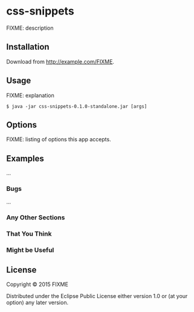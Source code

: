 # css-snippets

FIXME: description

## Installation

Download from http://example.com/FIXME.

## Usage

FIXME: explanation

    $ java -jar css-snippets-0.1.0-standalone.jar [args]

## Options

FIXME: listing of options this app accepts.

## Examples

...

### Bugs

...

### Any Other Sections
### That You Think
### Might be Useful

## License

Copyright © 2015 FIXME

Distributed under the Eclipse Public License either version 1.0 or (at
your option) any later version.

